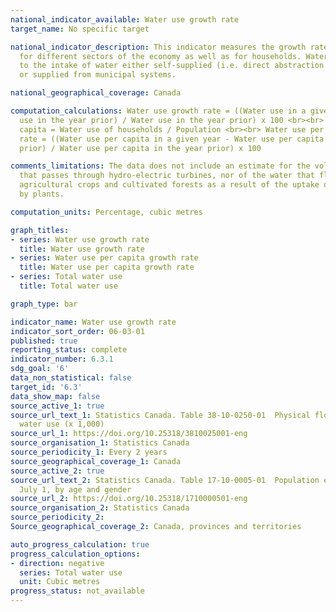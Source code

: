 ```yaml
---
national_indicator_available: Water use growth rate
target_name: No specific target

national_indicator_description: This indicator measures the growth rate in water use
  for different sectors of the economy as well as for households. Water use refers
  to the intake of water either self-supplied (i.e. direct abstraction from the environment)
  or supplied from municipal systems.

national_geographical_coverage: Canada

computation_calculations: Water use growth rate = ((Water use in a given year - Water
  use in the year prior) / Water use in the year prior) x 100 <br><br> Water use per
  capita = Water use of households / Population <br><br> Water use per capita growth
  rate = ((Water use per capita in a given year - Water use per capita in the year
  prior) / Water use per capita in the year prior) x 100

comments_limitations: The data does not include an estimate for the volume of water
  that passes through hydro-electric turbines, nor of the water that flows through
  agricultural crops and cultivated forests as a result of the uptake of soil water
  by plants.

computation_units: Percentage, cubic metres

graph_titles:
- series: Water use growth rate
  title: Water use growth rate
- series: Water use per capita growth rate
  title: Water use per capita growth rate
- series: Total water use
  title: Total water use

graph_type: bar

indicator_name: Water use growth rate
indicator_sort_order: 06-03-01
published: true
reporting_status: complete
indicator_number: 6.3.1
sdg_goal: '6'
data_non_statistical: false
target_id: '6.3'
data_show_map: false
source_active_1: true
source_url_text_1: Statistics Canada. Table 38-10-0250-01  Physical flow account for
  water use (x 1,000)
source_url_1: https://doi.org/10.25318/3810025001-eng
source_organisation_1: Statistics Canada
source_periodicity_1: Every 2 years
source_geographical_coverage_1: Canada
source_active_2: true
source_url_text_2: Statistics Canada. Table 17-10-0005-01  Population estimates on
  July 1, by age and gender
source_url_2: https://doi.org/10.25318/1710000501-eng
source_organisation_2: Statistics Canada
source_periodicity_2:
Source_geographical_coverage_2: Canada, provinces and territories

auto_progress_calculation: true
progress_calculation_options:
- direction: negative
  series: Total water use
  unit: Cubic metres
progress_status: not_available
---
```

